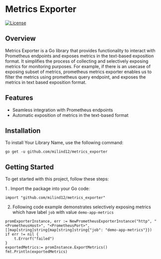 # Metrics Exporter

[![License](https://img.shields.io/badge/license-MIT-blue.svg)](https://opensource.org/licenses/MIT)

## Overview

Metrics Exporter is a Go library that provides functionality to interact with Prometheus endpoints and exposes metrics in the text-based exposition format. It simplifies the process of collecting and selectively exposing metrics for monitoring purposes. For example, if there is an usecase of exposing subset of metrics, prometheus metrics exporter enables us to filter the metrics using prometheus query endpoint, and exposes the metrics in text based exposition format.

## Features

- Seamless integration with Prometheus endpoints
- Automatic exposition of metrics in the text-based format

## Installation

To install Your Library Name, use the following command:

```shell
go get -u github.com/milind12/metrics_exporter
```

## Getting Started

To get started with this project, follow these steps:

1 . Import the package into your Go code:

```
import "github.com/milind12/metrics_exporter"
```

2.  Following code example demonstrates selectively exposing metrics which have label `job` with value `demo-app-metrics`

```
promExporterInstance, err := NewPrometheusExporterInstance("http", "<PrometheusHost>", "<PrometheusPort>", []map[string]string{map[string]string{"job": "demo-app-metrics"}})
if err != nil {
    t.Errorf("failed")
}
exportedMetrics:= promInstance.ExportMetrics()
fmt.Println(exportedMetrics)
```
